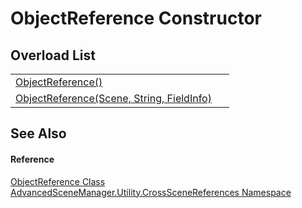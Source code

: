 # ObjectReference Constructor


## Overload List
<table>
<tr>
<td><a href="M_AdvancedSceneManager_Utility_CrossSceneReferences_ObjectReference__ctor.md">ObjectReference()</a></td>
<td> </td></tr>
<tr>
<td><a href="M_AdvancedSceneManager_Utility_CrossSceneReferences_ObjectReference__ctor_1.md">ObjectReference(Scene, String, FieldInfo)</a></td>
<td> </td></tr>
</table>

## See Also


#### Reference
<a href="T_AdvancedSceneManager_Utility_CrossSceneReferences_ObjectReference.md">ObjectReference Class</a>  
<a href="N_AdvancedSceneManager_Utility_CrossSceneReferences.md">AdvancedSceneManager.Utility.CrossSceneReferences Namespace</a>  
